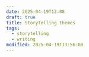 ```yaml
---
date: 2025-04-19T12:08
draft: true
title: Storytelling themes
tags:
  - storytelling
  - writing
modified: 2025-04-19T13:56:00
---
```


